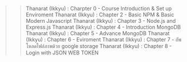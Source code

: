 >> Thanarat (Ikkyu) : Charpter 0 - Course Introduction & Set up Enviroment
    Thanarat (Ikkyu) : Chapter 2 - Basic NPM & Basic Modern Javascript
    Thanarat (Ikkyu) : Chapter 3 - Node.js and Express.js
    Thanarat (Ikkyu) : Chapter 4 - Introduction MongoDB
    Thanarat (Ikkyu) : Chapter 5 - Advance MongoDB
    Thanarat (Ikkyu) : Chapter 6 - Eviroment
    Thanarat (Ikkyu) : Chapter 7 - อัพ โหลดไฟล์ภาพด้วย google storage
    Thanarat (Ikkyu) : Chapter 8 - Login with JSON WEB TOKEN
